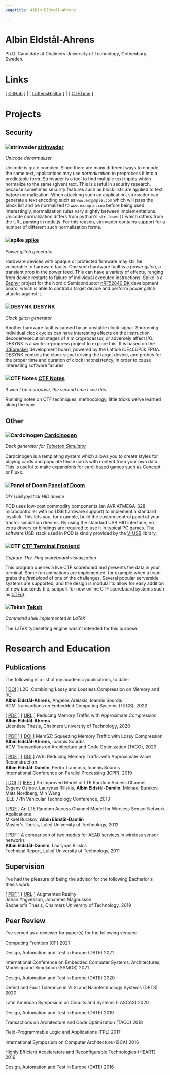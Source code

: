 ```yaml
---
pagetitle: Albin Eldstål-Ahrens

...
```


# Albin Eldstål-Ahrens
Ph.D. Candidate at Chalmers University of Technology, Gothenburg, Sweden.


# Links
[ [GitHub](https://github.com/eldstal) ] |
[ [LuftensHjältar](https://luftenshjaltar.info) ] |
[ [CTFTime](https://ctftime.org/team/50600) ]

# Projects
## Security
### ![strinvader](/strinvader.png) [strinvader](https://github.com/eldstal/strinvader)
_Unicode denormalizer_

Unicode is quite complex. Since there are many different ways to encode the
same text, applications may use _normalization_ to preprocess it into a
predictable form. Strinvader is a tool to find multiple text inputs which
normalize to the same (given) text. This is useful in security research,
because sometimes security features such as block lists are applied to text
_before_ normalization. When attacking such an application, strinvader can
generate a text encoding such as `www.exⓐmple.com` which will pass the block
list and be normalized to `www.example.com` before being used. Interestingly,
normalization rules vary slightly between implementations. Unicode
normalization differs from python's `str.lower()` which differs from the URL
parsing in node.js. For this reason, strinvader contains support for a number
of different such normalization forms.

### ![spike](/spike.png) [spike](https://github.com/eldstal/spike)
_Power glitch generator_

Hardware devices with opaque or protected firmware may still be vulnerable to hardware
faults. One such hardware fault is a _power glitch_, a transient drop in the power feed.
This can have a variety of effects, ranging from device restarts to failure of individual
executed instructions. Spike is a [Zephyr](https://zephyrproject.org/) project for the
Nordic Semiconductor [nRF52840 DK](https://www.nordicsemi.com/Products/Development-hardware/nrf52840-dk)
development board, which is able to control a target device and perform power glitch
attacks against it.

### ![DESYNK](/desynk.png) [DESYNK](https://github.com/eldstal/desynk)
_Clock glitch generator_

Another hardware fault is caused by an unstable clock signal. Shortening individual
clock cycles can have interesting effects on the instruction decoder/execution stages
of a microprocessor, or adversely affect I/O. DESYNK is a work-in-progress project to
explore this. It is based on the [ICEbreaker](https://1bitsquared.com/products/icebreaker)
development board, powered by the Lattice iCE40UP5k FPGA. DESYNK controls the clock signal
driving the target device, and probes for the proper time and duration of clock inconsistency,
in order to cause interesting software failures.

### ![CTF Notes](/gitbook.png) [CTF Notes](https://luftenshjaltar.gitbook.io/ctf/)
_It won't be a surprise, the second time I see this._

Running notes on CTF techniques, methodology, little tricks we've learned along the way.

## Other
### ![Cardcinogen](/cardcinogen.png) [Cardcinogen](https://github.com/eldstal/cardcinogen)

_Deck generator for [Tabletop Simulator](https://store.steampowered.com/app/286160/Tabletop_Simulator/)_

Cardcinogen is a templating system which allows you to create styles for playing cards and
populate those cards with content from your own data. This is useful to make expansions
for card-based games such as Concept or Fluxx.

### ![Panel of Doom](/pod.png) [Panel of Doom](https://github.com/eldstal/avr-pod)
_DIY USB joystick HID device_

POD uses low-cost commodity components (an AVR ATMEGA-328 microcontroller with no USB hardware support)
to implement a standard joystick. This lets you, for example, build the custom control
panel of your tractor simulation dreams. By using the standard USB HID interface, no
extra drivers or bindings are required to use it in typical PC games. The software USB
stack used in POD is kindly provided by the [V-USB](https://www.obdev.at/products/vusb/index.html)
library.

### ![CTF](ctf.png) [CTF Terminal Frontend](https://github.com/eldstal/CTF)
_Capture-The-Flag scoreboard visualization_

This program queries a live CTF scoreboard and presents the data in your terminal.
Some fun animations are implemented, for example when a team grabs the _first blood_
of one of the challenges. Several popular serverside systems are supported, and the
design is modular to allow for easy addition of new backends
(i.e. support for new online CTF scoreboard systems such as [CTFd](https://ctfd.io/)).


### ![Teksh](/teksh.png) [Teksh](https://github.com/eldstal/teksh)
_Command shell implemented in LaTeX_

The LaTeX typesetting engine wasn't intended for this purpose.

<!--

# Security
## CVEs
I've found and reported the following vulnerabilities in software projects:


<div class="nojust">

[ [CVE-2021-XXXXX](https://www.cvedetails.com/cve/CVE-2021-XXXXX) ]
[ [Report](https://github.com/LibreCAD/LibreCAD/issues/1464) ]
([CVSS 7.8](https://nvd.nist.gov/vuln-metrics/cvss/v3-calculator?vector=AV:L/AC:L/PR:N/UI:R/S:C/C:H/I:H/A:L/E:P/RL:W/RC:C/CR:X/IR:X/AR:X/MAV:L/MAC:L/MPR:N/MUI:R/MS:C/MC:H/MI:H/MA:L&version=3.1))
RCE in LibreCAD (CDataMoji)

[ [CVE-2021-XXXXX](https://www.cvedetails.com/cve/CVE-2021-XXXXX) ]
[ [Report](https://github.com/LibreCAD/LibreCAD/issues/1462) ]
([CVSS 7.8](https://nvd.nist.gov/vuln-metrics/cvss/v3-calculator?vector=AV:L/AC:L/PR:N/UI:R/S:C/C:H/I:H/A:L/E:P/RL:W/RC:C/CR:X/IR:X/AR:X/MAV:L/MAC:L/MPR:N/MUI:R/MS:C/MC:H/MI:H/MA:L&version=3.1))
RCE in LibreCAD (CDataMoji)

[ [CVE-2021-XXXXX](https://www.cvedetails.com/cve/CVE-2021-XXXXX) ]
[ [Report](https://github.com/libsixel/libsixel/issues/51) ]
[ [Report](https://github.com/saitoha/libsixel/issues/160) ]
([CVSS 3.9](https://nvd.nist.gov/vuln-metrics/cvss/v3-calculator?vector=AV:L/AC:L/PR:N/UI:R/S:C/C:H/I:H/A:L/E:P/RL:W/RC:C/CR:X/IR:X/AR:X/MAV:L/MAC:L/MPR:N/MUI:R/MS:C/MC:H/MI:H/MA:L&version=3.1))
NULL-pointer dereference in libSIXEL

</div>

-->

# Research and Education

## Publications
The following is a list of my academic publications, to date:

<div class="nojust">

[ [DOI](https://doi.org/10.1145/3481641) ]
L2C: Combining Lossy and Lossless Compression on Memory and I/O\
**Albin Eldstål-Ahrens**, Angelos Arelakis, Ioannis Sourdis\
ACM Transactions on Embedded Computing Systems (TECS), 2022

[ [PDF](https://research.chalmers.se/publication/517203/file/517203_Fulltext.pdf) ]
[ [URL](https://research.chalmers.se/publication/517203) ]
Reducing Memory Traffic with Approximate Compression\
**Albin Eldstål-Ahrens**\
Licentiate Thesis, Chalmers University of Technology, 2020

[ [PDF](https://research.chalmers.se/publication/521215/file/521215_Fulltext.pdf) ]
[ [DOI](https://doi.org/10.1145/3424668) ]
MemSZ: Squeezing Memory Traffic with Lossy Compression\
**Albin Eldstål-Ahrens**, Ioannis Sourdis\
ACM Transactions on Architecture and Code Optimization (TACO), 2020


[ [PDF](https://research.chalmers.se/publication/512096/file/512096_Fulltext.pdf) ]
[ [DOI](https://doi.org/10.1145/3337821.3337824) ]
AVR: Reducing Memory Traffic with Approximate Value Reconstruction\
**Albin Eldstål-Damlin**, Pedro Trancoso, Ioannis Sourdis\
International Conference on Parallel Processing (ICPP), 2019


[ [DOI](https://doi.org/10.1109/VTCSpring.2013.6691881) ]
[ [IEEE](https://ieeexplore.ieee.org/document/6691881) ]
An Improved Model of LTE Random Access Channel\
Evgeny Osipov, Laurynas Riliskis, **Albin Eldstål-Damlin**, Michael Burakov, Mats Nordberg, Min Wang\
IEEE 77th Vehicular Technology Conference, 2013


[ [PDF](https://ltu.diva-portal.org/smash/get/diva2:1029175/FULLTEXT02.pdf) ]
An LTE Random Access Channel Model for Wireless Sensor Network Applications\
Mikael Burakov, **Albin Eldstål-Damlin**\
Master's Thesis, Luleå University of Technology, 2012


[ [PDF](https://www.diva-portal.org/smash/get/diva2:1003393/FULLTEXT01.pdf) ]
A comparison of two modes for AEAD services in wireless sensor networks\
**Albin Eldstål-Damlin**, Laurynas Riliskis\
Technical Report, Luleå University of Technology, 2011

</div>

## Supervision
I've had the pleasure of being the advisor for the following Bacherlor's thesis work:

[ [PDF](https://odr.chalmers.se/bitstream/20.500.12380/300034/1/CSE%2019-09%20CPL%20Yngvesson%20Magnusson.pdf) ]
[ [URL](https://hdl.handle.net/20.500.12380/300034) ]
Augmented Reality\
Johan Yngvesson, Johannes Magnusson\
Bachelor's Thesis, Chalmers University of Technology, 2019



## Peer Review
I've served as a reviewer for paper(s) for the following venues:

Computing Frontiers (CF) 2021

Design, Automation and Test in Europe (DATE) 2021

International Conference on Embedded Computer Systems: Architectures, Modeling and Simulation (SAMOS) 2021

Design, Automation and Test in Europe (DATE) 2020

Defect and Fault Tolerance in VLSI and Nanotechnology Systems (DFTS) 2020

Latin American Symposium on Circuits and Systems (LASCAS) 2020

Design, Automation and Test in Europe (DATE) 2019

Transactions on Architecture and Code Optimization (TACO) 2018

Field-Programmable Logic and Applications (FPL) 2017

International Symposium on Computer Architecture (ISCA) 2016

Highly Efficient Accelerators and Reconfigurable Technologies (HEART) 2016

Design, Automation and Test in Europe (DATE) 2016

